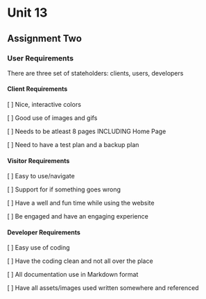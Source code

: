 # Unit 13

## Assignment Two

### User Requirements

There are three set of stateholders: clients, users, developers

#### Client Requirements

[ ] Nice, interactive colors

[ ] Good use of images and gifs

[ ] Needs to be atleast 8 pages INCLUDING Home Page

[ ] Need to have a test plan and a backup plan

#### Visitor Requirements

[ ] Easy to use/navigate

[ ] Support for if something goes wrong

[ ] Have a well and fun time while using the website

[ ] Be engaged and have an engaging experience

#### Developer Requirements

[ ] Easy use of coding 

[ ] Have the coding clean and not all over the place

[ ] All documentation use in Markdown format

[ ] Have all assets/images used written somewhere and referenced